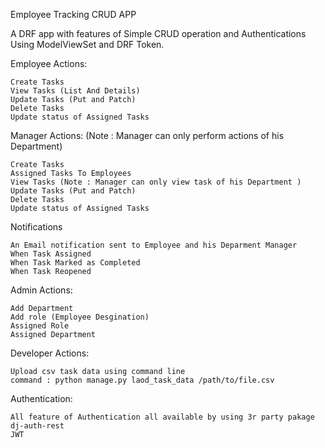 Employee Tracking CRUD APP

A DRF app with features of Simple CRUD operation and Authentications Using ModelViewSet and DRF Token.


Employee Actions:
    
    Create Tasks
    View Tasks (List And Details)
    Update Tasks (Put and Patch)
    Delete Tasks
    Update status of Assigned Tasks

Manager Actions: (Note : Manager can only perform actions of his Department)

    Create Tasks
    Assigned Tasks To Employees
    View Tasks (Note : Manager can only view task of his Department )
    Update Tasks (Put and Patch)
    Delete Tasks
    Update status of Assigned Tasks

Notifications
    
    An Email notification sent to Employee and his Deparment Manager
    When Task Assigned
    When Task Marked as Completed
    When Task Reopened

Admin Actions:
    
    Add Department
    Add role (Employee Desgination)
    Assigned Role
    Assigned Department
     

Developer Actions: 

    Upload csv task data using command line 
    command : python manage.py laod_task_data /path/to/file.csv


Authentication:
    
    All feature of Authentication all available by using 3r party pakage
    dj-auth-rest
    JWT
    